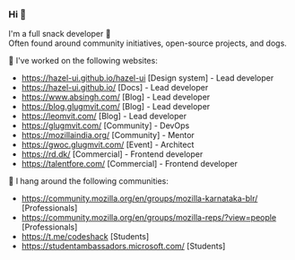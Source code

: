 ### Hi 👋

I'm a full snack developer 🍔  
Often found around community initiatives, open-source projects, and dogs.

<!--
**cseas/cseas** is a ✨ _special_ ✨ repository because its `README.md` (this file) appears on your GitHub profile.

Here are some ideas to get you started:

-  I’m currently learning ...
- 👯 I’m looking to collaborate on ...
- 🤔 I’m looking for help with ...
- 💬 Ask me about ...
- 📫 How to reach me: ...
- 😄 Pronouns: ...
- ⚡ Fun fact: ...
-->

🔭 I've worked on the following websites:
- https://hazel-ui.github.io/hazel-ui [Design system] - Lead developer
- https://hazel-ui.github.io/ [Docs] - Lead developer
- https://www.absingh.com/ [Blog] - Lead developer
- https://blog.glugmvit.com/ [Blog] - Lead developer
- https://leomvit.com/ [Blog] - Lead developer
- https://glugmvit.com/ [Community] - DevOps
- https://mozillaindia.org/ [Community] - Mentor
- https://gwoc.glugmvit.com/ [Event] - Architect
- https://rd.dk/ [Commercial] - Frontend developer
- https://talentfore.com/ [Commercial] - Frontend developer

🌱 I hang around the following communities:
- https://community.mozilla.org/en/groups/mozilla-karnataka-blr/ [Professionals]
- https://community.mozilla.org/en/groups/mozilla-reps/?view=people [Professionals]
- https://t.me/codeshack [Students]
- https://studentambassadors.microsoft.com/ [Students]
